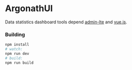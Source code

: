 # ArgonathUI

Data statistics dashboard tools depend [admin-lte](https://almsaeedstudio.com/) and [vue.js](http://cn.vuejs.org/).

### Building

``` bash
npm install
# watch:
npm run dev
# build:
npm run build
```
